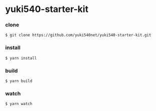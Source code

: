 # yuki540-starter-kit

### clone
```
$ git clone https://github.com/yuki540net/yuki540-starter-kit.git
```

### install
```
$ yarn install
```

### build
```
$ yarn build
```

### watch
```
$ yarn watch
```
